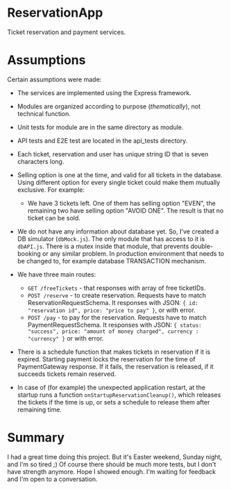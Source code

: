 # ReservationApp

Ticket reservation and payment services.

# Assumptions

Certain assumptions were made:

- The services are implemented using the Express framework.

- Modules are organized according to purpose (*thematically*), not technical function.

- Unit tests for module are in the same directory as module.

- API tests and E2E test are located in the api_tests directory.

- Each ticket, reservation and user has unique string ID that is seven characters long.

- Selling option is one at the time, and valid for all tickets in the database. Using different option for every single ticket could make them mutually exclusive. For example:
    * We have 3 tickets left. One of them has selling option "EVEN", the remaining two have selling option "AVOID ONE". The result is that no ticket can be sold.

- We do not have any information about database yet. So, I've created a DB simulator (`dbMock.js`). The only module that has access to it is `dbAPI.js`. There is a mutex inside that module, that prevents double-booking or any similar problem. In production environment that needs to be changed to, for example database TRANSACTION mechanism.

- We have three main routes: 
    * `GET /freeTickets` - that responses with array of free ticketIDs.
    * `POST /reserve` - to create reservation. Requests have to match ReservationRequestSchema. It responses with JSON: `{ id: "reservation id", price: "price to pay" }`, or with error.
    * `POST /pay` - to pay for the reservation. Requests have to match PaymentRequestSchema. It responses with JSON: `{ status: "success", price: "amount of money charged", currency : "currency" }` or with error.

- There is a schedule function that makes tickets in reservation if it is expired. Starting payment locks the reservation for the time of PaymentGateway response. If it fails, the reservation is released, if it succeeds tickets remain reserved.

- In case of (for example) the unexpected application restart, at the startup runs a function `onStartupReservationCleanup()`, which releases the tickets if the time is up, or sets a schedule to release them after remaining time.

# Summary
I had a great time doing this project. But it's Easter weekend, Sunday night, and I'm so tired ;) 
Of course there should be much more tests, but I don't have strength anymore. Hope I showed enough.
I'm waiting for feedback and I'm open to a conversation.